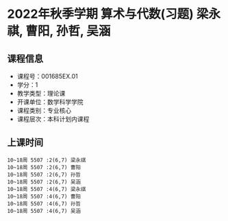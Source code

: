 # 2022年秋季学期 算术与代数(习题) 梁永祺, 曹阳, 孙哲, 吴涵






## 课程信息

- 课程号：001685EX.01
- 学分：1
- 教学类型：理论课
- 开课单位：数学科学学院
- 课程类别：专业核心
- 课程层次：本科计划内课程

## 上课时间

```
10~18周 5507 :2(6,7) 梁永祺
10~18周 5507 :2(6,7) 曹阳
10~18周 5507 :2(6,7) 孙哲
10~18周 5507 :2(6,7) 吴涵
10~18周 5507 :4(6,7) 梁永祺
10~18周 5507 :4(6,7) 曹阳
10~18周 5507 :4(6,7) 孙哲
10~18周 5507 :4(6,7) 吴涵
```

